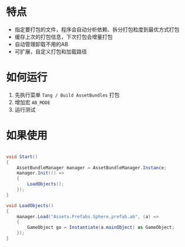 # 特点
* 指定要打包的文件，程序会自动分析依赖、拆分打包粒度到最优方式打包
* 缓存上次的打包信息，下次打包会增量打包
* 自动管理卸载不用的AB
* 可扩展，自定义打包和加载路径

# 如何运行
1. 先执行菜单 `Tang / Build AssetBundles` 打包
2. 增加宏 `AB_MODE`
3. 运行测试

# 如果使用
```c#

void Start()
{
	AssetBundleManager manager = AssetBundleManager.Instance;
	manager.Init(() =>
    {
        LoadObjects();
    });
}

void LoadObjects()
{
    manager.Load("Assets.Prefabs.Sphere.prefab.ab", (a) =>
    {
        GameObject go = Instantiate(a.mainObject) as GameObject;
    });
}

```